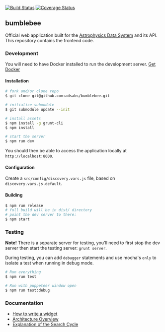 [![Build Status](https://travis-ci.org/adsabs/bumblebee.svg?branch=master)](https://travis-ci.org/adsabs/bumblebee) [![Coverage Status](https://coveralls.io/repos/github/adsabs/bumblebee/badge.svg)](https://coveralls.io/github/adsabs/bumblebee)

## bumblebee

Official web application built for the [Astrophysics Data System](https://ui.adsabs.harvard.edu) and its API. This repository contains the frontend code.

### Development

You will need to have Docker installed to run the development server. [Get Docker](https://docs.docker.com/get-docker/)

#### Installation

```bash
# fork and/or clone repo
$ git clone git@github.com:adsabs/bumblebee.git

# initialize submodule
$ git submodule update --init

# install assets
$ npm install -g grunt-cli
$ npm install

# start the server
$ npm run dev
```

You should then be able to access the application locally at `http://localhost:8000`.

#### Configuration

Create a `src/config/discovery.vars.js` file, based on `discovery.vars.js.default`.

#### Building

```bash
$ npm run release
# full build will be in dist/ directory
# point the dev server to there:
$ npm start
```

### Testing

**Note!** There is a separate server for testing, you'll need to first stop the dev server then start the testing server: `grunt server`.

During testing, you can add `debugger` statements and use mocha's `only` to isolate a test when running in debug mode.

```bash
# Run everything
$ npm run test

# Run with puppeteer window open
$ npm run test:debug
```

### Documentation

- [How to write a widget](https://github.com/adsabs/bumblebee/blob/master/docs/how-to-write-widget.md)
- [Architecture Overview](https://github.com/adsabs/bumblebee/blob/master/docs/architecture.md)
- [Explanation of the Search Cycle](https://github.com/adsabs/bumblebee/blob/master/docs/search-cycle.md)
